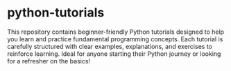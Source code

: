 # python-tutorials
This repository contains beginner-friendly Python tutorials designed to help you learn and practice fundamental programming concepts. Each tutorial is carefully structured with clear examples, explanations, and exercises to reinforce learning. Ideal for anyone starting their Python journey or looking for a refresher on the basics!
